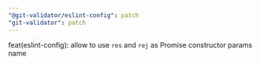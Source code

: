 ```yaml
---
"@git-validator/eslint-config": patch
"git-validator": patch
---
```


feat(eslint-config): allow to use `res` and `rej` as Promise constructor params name
